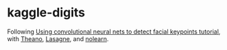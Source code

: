 # kaggle-digits

Following [Using convolutional neural nets to detect facial keypoints tutorial](http://danielnouri.org/notes/2014/12/17/using-convolutional-neural-nets-to-detect-facial-keypoints-tutorial/), with [Theano](http://deeplearning.net/software/theano/), [Lasagne](https://github.com/benanne/Lasagne), and [nolearn](https://github.com/dnouri/nolearn).

